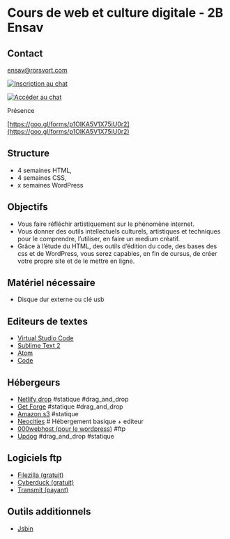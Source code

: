 # Cours de web et culture digitale - 2B Ensav

## Contact

ensav@rorsvort.com

[![Inscription au chat](https://img.shields.io/badge/Slack-Inscription-orange.svg)](https://lacenchat-register.herokuapp.com/)

[![Accéder au chat](https://img.shields.io/badge/Slack-Acc%C3%A9dez%20au%20chat-green.svg)](https://lacenchat.slack.com)

Présence

[https://goo.gl/forms/p1OlKA5V1X75iU0r2](https://goo.gl/forms/p1OlKA5V1X75iU0r2)

## Structure

- 4 semaines HTML,
- 4 semaines CSS,
- x semaines WordPress

## Objectifs

- Vous faire réfléchir artistiquement sur le phénomène internet.
- Vous donner des outils intellectuels culturels, artistiques et techniques pour le comprendre, l’utiliser, en faire un medium créatif.
- Grâce à l’étude du HTML, des outils d’édition du code, des bases des css et de WordPress, vous serez capables, en fin de cursus, de créer votre propre site et de le mettre en ligne.

## Matériel nécessaire

- Disque dur externe ou clé usb

## Editeurs de textes

- [Virtual Studio Code](https://code.visualstudio.com/)
- [Sublime Text 2](https://www.sublimetext.com/)
- [Atom](https://atom.io/)
- [Code](https://code.visualstudio.com/)

## Hébergeurs

- [Netlify drop](https://app.netlify.com/drop) #statique #drag_and_drop
- [Get Forge](https://getforge.com) #statique #drag_and_drop
- [Amazon s3](http://www.smalldatajournalism.com/projects/one-offs/using-amazon-s3/) #statique
- [Neocities](https://neocities.org/) # Hébergement basique + editeur
- [000webhost (pour le wordpress)](https://www.000webhost.com) #ftp
- [Updog](https://updog.co/) #drag_and_drop #statique

## Logiciels ftp

- [Filezilla (gratuit)](https://filezilla-project.org/)
- [Cyberduck (gratuit)](https://cyberduck.io/)
- [Transmit (payant)](https://panic.com/transmit/)

## Outils additionnels

- [Jsbin](http://jsbin.com/qaracug/edit?html,output)
